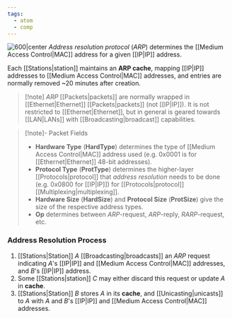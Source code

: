 ```yaml
---
tags:
  - atom
  - comp
---
```

![600|center](arp-packet.excalidraw)
*Address resolution protocol* (*ARP*) determines the [[Medium Access Control|MAC]] address for a given [[IP|IP]] address.

Each [[Stations|station]] maintains an **ARP cache**, mapping [[IP|IP]] addresses to [[Medium Access Control|MAC]] addresses, and entries are normally removed ~20 minutes after creation. 

> [!note] *ARP* [[Packets|packets]] are normally wrapped in [[Ethernet|Ethernet]] [[Packets|packets]] (not [[IP|IP]]). It is not restricted to [[Ethernet|Ethernet]], but in general is geared towards [[LAN|LANs]] with [[Broadcasting|broadcast]] capabilities.

> [!note]- Packet Fields
> - **Hardware Type** (**HardType**) determines the type of [[Medium Access Control|MAC]] address used (e.g. $\text{0x0001}$ is for [[Ethernet|Ethernet]] 48-bit addresses).
> - **Protocol Type** (**ProtType**) determines the higher-layer [[Protocols|protocol]] that *address resolution* needs to be done (e.g. $\text{0x0800}$ for [[IP|IP]]) for [[Protocols|protocol]] [[Multiplexing|multiplexing]].
> - **Hardware Size** (**HardSize**) and **Protocol Size** (**ProtSize**) give the size of the respective address types.
> - **Op** determines between *ARP*-request, *ARP*-reply, *RARP*-request, etc.

### Address Resolution Process
1. [[Stations|Station]] $A$ [[Broadcasting|broadcasts]] an *ARP* request indicating $A$'s [[IP|IP]] and [[Medium Access Control|MAC]] addresses, and $B$'s [[IP|IP]] address.
2. Some [[Stations|station]] $C$ may either discard this request or update $A$ in **cache**.
3. [[Stations|Station]] $B$ stores $A$ in its **cache**, and [[Unicasting|unicasts]] to $A$ with $A$ and $B$'s [[IP|IP]] and [[Medium Access Control|MAC]] addresses.